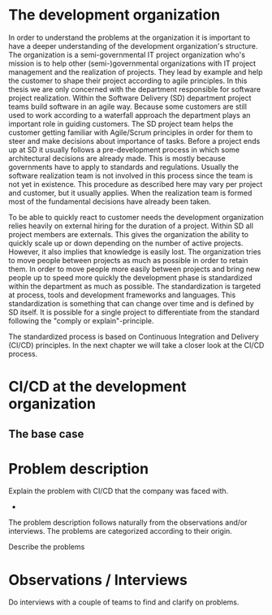 
# The development organization
In order to understand the problems at the organization it is important to have
a deeper understanding of the development organization's structure.
The organization is a semi-governmental IT project organization who's mission is
to help other (semi-)governmental organizations with IT project management and
the realization of projects. They lead by example and help the customer
to shape their project according to agile principles.
In this thesis we are only concerned with the department responsible for software
project realization. Within the Software Delivery (SD) department project teams
build software in an agile way. Because some customers are still used to work
according to a waterfall approach the department plays an important role in guiding customers. The SD project team helps the customer getting familiar with Agile/Scrum
principles in order for them to steer and make decisions about importance of tasks.
Before a project ends up at SD it usually follows a pre-development
process in which some architectural decisions are already made. This is mostly
because governments have to apply to standards and regulations.
Usually the software realization team is not involved in this process since
the team is not yet in existence. This procedure as described here may vary
per project and customer, but it usually applies. When the realization team is
formed most of the fundamental decisions have already been taken.

To be able to quickly react to customer needs the development organization relies
heavily on external hiring for the duration of a project. Within SD all project
members are externals. This gives the organization the ability to quickly scale
up or down depending on the number of active projects. However, it also implies
that knowledge is easily lost. The organization tries to move people
between projects as much as possible in order to retain them.
In order to move people more easily between projects and bring new people up to
speed more quickly the development phase is standardized within the department
as much as possible. The standardization is targeted at process, tools and
development frameworks and languages. This standardization is something that can
change over time and is defined by SD itself. It is possible for a single project
to differentiate from the standard following the "comply or explain"-principle.

The standardized process is based on Continuous Integration and Delivery (CI/CD)
principles. In the next chapter we will take a closer look at the CI/CD process.



# CI/CD at the development organization

## The base case



# Problem description

Explain the problem with CI/CD that the company was faced with.

 -

The problem description follows naturally from the observations and/or
interviews. The problems are categorized according to their origin.

Describe the problems

# Observations / Interviews

Do interviews with a couple of teams to find and clarify on problems.
